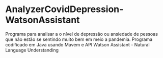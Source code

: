 # AnalyzerCovidDepression-WatsonAssistant
Programa para analisar a o nível de depressão ou ansiedade de pessoas que não estão se sentindo muito bem em meio a pandemia. Programa codificado em Java usando Mavem e API  Watson Assistant - Natural Language Understanding

